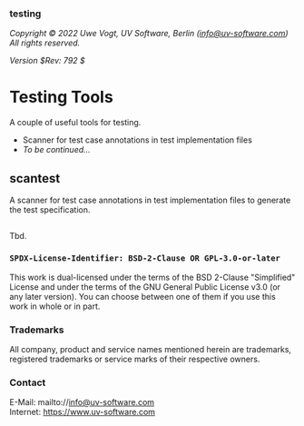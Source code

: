 ### testing

_Copyright &copy; 2022 Uwe Vogt, UV Software, Berlin (info@uv-software.com)_ \
_All rights reserved._

_Version $Rev: 792 $_

# Testing Tools

A couple of useful tools for testing.

- Scanner for test case annotations in test implementation files
- _To be continued..._

## scantest

A scanner for test case annotations in test implementation files to generate the test specification.

## <tool>

Tbd.

### `SPDX-License-Identifier: BSD-2-Clause OR GPL-3.0-or-later`

This work is dual-licensed under the terms of the BSD 2-Clause "Simplified" License
and under the terms of the GNU General Public License v3.0 (or any later version).
You can choose between one of them if you use this work in whole or in part.

### Trademarks

All company, product and service names mentioned herein are trademarks, registered trademarks or service marks of their respective owners.

### Contact

E-Mail: mailto://info@uv-software.com \
Internet: https://www.uv-software.com
